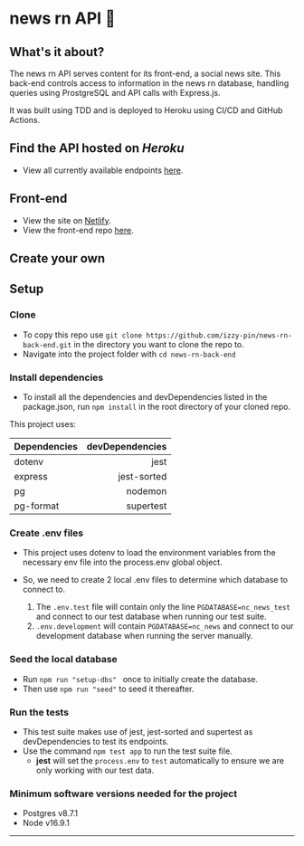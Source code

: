 # news rn API 📰

## What's it about?

The news rn API serves content for its front-end, a social news site. This back-end controls access to information in the news rn database, handling queries using ProstgreSQL and API calls with Express.js.

It was built using TDD and is deployed to Heroku using CI/CD and GitHub Actions.

## Find the API hosted on _Heroku_

- View all currently available endpoints [here](https://newsrn.herokuapp.com/api).

## Front-end

- View the site on [Netlify](https://newsrn.netlify.app/).
- View the front-end repo [here](https://github.com/izzy-pin/news-rn-app).

## Create your own

## Setup

### Clone

- To copy this repo use
  `git clone https://github.com/izzy-pin/news-rn-back-end.git` in the directory you want to clone the repo to.
- Navigate into the project folder with `cd news-rn-back-end`

### Install dependencies

- To install all the dependencies and devDependencies listed in the package.json, run `npm install` in the root directory of your cloned repo.

This project uses:

| Dependencies | devDependencies |
| ------------ | --------------: |
| dotenv       |            jest |
| express      |     jest-sorted |
| pg           |         nodemon |
| pg-format    |       supertest |

### Create .env files

- This project uses dotenv to load the environment variables from the necessary env file into the process.env global object.
- So, we need to create 2 local .env files to determine which database to connect to.

  1.  The `.env.test` file will contain only the line `PGDATABASE=nc_news_test` and connect to our test database when running our test suite.
  2.  `.env.development` will contain `PGDATABASE=nc_news` and connect to our development database when running the server manually.

### Seed the local database

- Run `npm run "setup-dbs" ` once to initially create the database.
- Then use `npm run "seed"` to seed it thereafter.

### Run the tests

- This test suite makes use of jest, jest-sorted and supertest as devDependencies to test its endpoints.
- Use the command `npm test app` to run the test suite file.
  - **jest** will set the `process.env` to `test` automatically to ensure we are only working with our test data.

### Minimum software versions needed for the project

- Postgres v8.7.1
- Node v16.9.1

---
